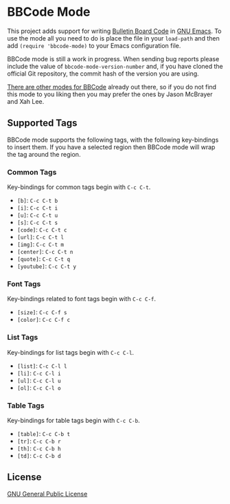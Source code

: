 BBCode Mode
===========

This project adds support for writing [Bulletin Board Code][bbc] in
[GNU Emacs][emacs].  To use the mode all you need to do is place the
file in your `load-path` and then add `(require 'bbcode-mode)` to your
Emacs configuration file.

BBCode mode is still a work in progress.  When sending bug reports
please include the value of `bbcode-mode-version-number` and, if you
have cloned the official Git repository, the commit hash of the
version you are using.

[There are other modes for BBCode][ew-bbcode] already out there, so if
you do not find this mode to you liking then you may prefer the ones
by Jason McBrayer and Xah Lee.


Supported Tags
--------------

BBCode mode supports the following tags, with the following
key-bindings to insert them.  If you have a selected region then
BBCode mode will wrap the tag around the region.

### Common Tags ###

Key-bindings for common tags begin with `C-c C-t`.

* `[b]`: `C-c C-t b`
* `[i]`: `C-c C-t i`
* `[u]`: `C-c C-t u`
* `[s]`: `C-c C-t s`
* `[code]`: `C-c C-t c`
* `[url]`: `C-c C-t l`
* `[img]`: `C-c C-t m`
* `[center]`: `C-c C-t n`
* `[quote]`: `C-c C-t q`
* `[youtube]`: `C-c C-t y`

### Font Tags ###

Key-bindings related to font tags begin with `C-c C-f`.

* `[size]`: `C-c C-f s`
* `[color]`: `C-c C-f c`

### List Tags ###

Key-bindings for list tags begin with `C-c C-l`.

* `[list]`: `C-c C-l l`
* `[li]`: `C-c C-l i`
* `[ul]`: `C-c C-l u`
* `[ol]`: `C-c C-l o`

### Table Tags ###

Key-bindings for table tags begin with `C-c C-b`.

* `[table]`: `C-c C-b t`
* `[tr]`: `C-c C-b r`
* `[th]`: `C-c C-b h`
* `[td]`: `C-c C-b d`


License
-------

[GNU General Public License][gpl]



[bbc]: http://bbcode.org/
[emacs]: http://www.gnu.org/software/emacs/
[gpl]: http://www.gnu.org/copyleft/gpl.html
[ew-bbcode]: http://www.emacswiki.org/emacs/BbCode
